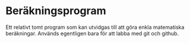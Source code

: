 # Beräkningsprogram

Ett relativt tomt program som kan utvidgas till att göra enkla matematiska beräkningar. Används egentligen bara för att labba med git och github.